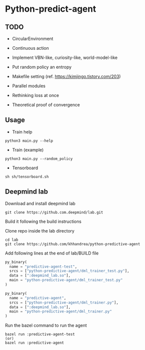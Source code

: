 # Python-predict-agent

## TODO
- CircularEnvironment
- Continuous action
- Implement VBN-like, curiosity-like, world-model-like
- Put random policy an entropy

- Makefile setting (ref. https://kimjingo.tistory.com/203)
- Parallel modules
- Rethinking loss at once
- Theoretical proof of convergence

## Usage
- Train help
```
python3 main.py --help
```

- Train (example)
```
python3 main.py --random_policy
```

- Tensorboard
```
sh sh/tensorboard.sh
```

## Deepmind lab
Download and install deepmind lab
```shell
git clone https://github.com.deepmind/lab.git
```

Build it following the build instructions

Clone repo inside the lab directory
```shell
cd lab
git clone https://github.com/khhandrea/python-predictive-agent
```

Add following lines at the end of lab/BUILD file
```python
py_binary(
  name = "predictive-agent-test",
  srcs = ["python-predictive-agent/dml_trainer_test.py"],
  data = [":deepmind_lab.so"],
  main = "python-predictive-agent/dml_trainer_test.py"
)

py_binary(
  name = "predictive-agent",
  srcs = ["python-predictive-agent/dml_trainer.py"],
  data = [":deepmind_lab.so"],
  main = "python-predictive-agent/dml_trainer.py"
)
```

Run the bazel command to run the agent
```shell
bazel run :predictive-agent-test
(or)
bazel run :predictive-agent
```